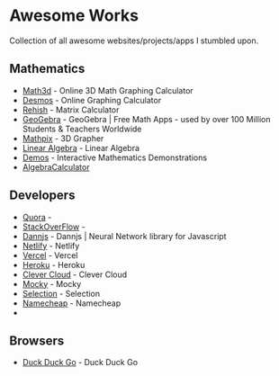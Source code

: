 # Awesome Works
Collection of all awesome websites/projects/apps I stumbled upon.

## Mathematics
* [Math3d](http://www.math3d.org/) - Online 3D Math Graphing Calculator
* [Desmos](https://www.desmos.com/calculator) - Online Graphing Calculator
* [Rehish](https://matrix.reshish.com/) - Matrix Calculator
* [GeoGebra](https://www.geogebra.org/) - GeoGebra | Free Math Apps - used by over 100 Million Students & Teachers Worldwide
* [Mathpix](http://grapher.mathpix.com/) - 3D Grapher
* [Linear Algebra](http://www.math.odu.edu/~bogacki/cgi-bin/lat.cgi?c=span) - Linear Algebra
* [Demos](https://mathdemos.xyz/demos.html) - Interactive Mathematics Demonstrations
* [AlgebraCalculator](https://algebracalculator.net/)

## Developers 
* [Quora](https://www.quora.com/) - 
* [StackOverFlow](https://www.stackoverflow.com/) - 
* [Dannjs](https://dannjs.org) - Dannjs | Neural Network library for Javascript
* [Netlify](https://app.netlify.com) - Netlify
* [Vercel](https://vercel.com) - Vercel
* [Heroku](https://heroku.com) - Heroku
* [Clever Cloud](https://clevercloud.com) - Clever Cloud
* [Mocky](https://designer.mocky.io/) - Mocky
* [Selection](https://www.section.io/modules/nodejs-edge-hosting/) - Selection
* [Namecheap](https://www.namecheap/) - Namecheap
* 

## Browsers
* [Duck Duck Go](https://duckduckgo.com) - Duck Duck Go
